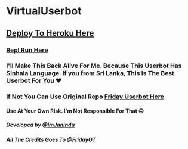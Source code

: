 # VirtualUserbot

## [Deploy To Heroku Here](https://www.heroku.com/deploy?template=https://github.com/ImJanindu/VirtualUserbot)

### [Repl Run Here](https://friday.midhunkm1294.repl.run)

### I'll Make This Back Alive For Me. Because This Userbot Has Sinhala Language. If you from Sri Lanka, This Is The Best Userbot For You ❤

### If Not You Can Use Original Repo [Friday Userbot Here](https://github.com/DevsExpo/FridayUserbot)

#### Use At Your Own Risk. I'm Not Responsible For That 🙃

##### Developed by [@ImJanindu](t.me/ImJanindu)
##### All The Credits Goes To [@FridayOT](t.me/FridayOT)
